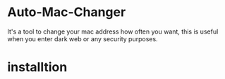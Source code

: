 # Auto-Mac-Changer
It's a tool to change your mac address how often you want, this is useful when you enter dark web or any security purposes.

# installtion
